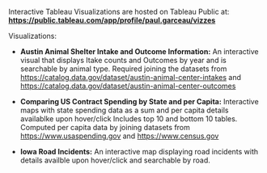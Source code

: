 Interactive Tableau Visualizations are hosted on Tableau Public at:
**https://public.tableau.com/app/profile/paul.garceau/vizzes**

Visualizations:
  - **Austin Animal Shelter Intake and Outcome Information:**
    An interactive visual that displays Itake counts and Outcomes by year and is searchable by animal type. Required joining the datasets from https://catalog.data.gov/dataset/austin-animal-center-intakes and https://catalog.data.gov/dataset/austin-animal-center-outcomes

  - **Comparing US Contract Spending by State and per Capita:**
    Interactive maps with state spending data as a sum and per capita details availablke upon hover/click 
    Includes top 10 and bottom 10 tables. Computed per capita data by joining datasets from https://www.usaspending.gov and https://www.census.gov

  - **Iowa Road Incidents:**
    An interactive map displaying road incidents with details availble upon hover/click and searchable by road. 
